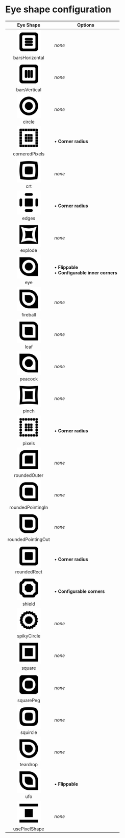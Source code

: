 # Eye shape configuration

|  Eye Shape  |  Options  |
|:-----------:|-----------|
| <a href="./images/barsHorizontal.png"><img src="./images/barsHorizontal.png" width="75" /></a><br/>barsHorizontal | _none_ |
| <a href="./images/barsVertical.png"><img src="./images/barsVertical.png" width="75" /></a><br/>barsVertical | _none_ |
| <a href="./images/circle.png"><img src="./images/circle.png" width="75" /></a><br/>circle | _none_ |
| <a href="./images/corneredPixels.png"><img src="./images/corneredPixels.png" width="75" /></a><br/>corneredPixels | • __Corner radius__<br/> |
| <a href="./images/crt.png"><img src="./images/crt.png" width="75" /></a><br/>crt | _none_ |
| <a href="./images/edges.png"><img src="./images/edges.png" width="75" /></a><br/>edges | • __Corner radius__<br/> |
| <a href="./images/explode.png"><img src="./images/explode.png" width="75" /></a><br/>explode | _none_ |
| <a href="./images/eye.png"><img src="./images/eye.png" width="75" /></a><br/>eye | • __Flippable__<br/>• __Configurable inner corners__<br/> |
| <a href="./images/fireball.png"><img src="./images/fireball.png" width="75" /></a><br/>fireball | _none_ |
| <a href="./images/leaf.png"><img src="./images/leaf.png" width="75" /></a><br/>leaf | _none_ |
| <a href="./images/peacock.png"><img src="./images/peacock.png" width="75" /></a><br/>peacock | _none_ |
| <a href="./images/pinch.png"><img src="./images/pinch.png" width="75" /></a><br/>pinch | _none_ |
| <a href="./images/pixels.png"><img src="./images/pixels.png" width="75" /></a><br/>pixels | • __Corner radius__<br/> |
| <a href="./images/roundedOuter.png"><img src="./images/roundedOuter.png" width="75" /></a><br/>roundedOuter | _none_ |
| <a href="./images/roundedPointingIn.png"><img src="./images/roundedPointingIn.png" width="75" /></a><br/>roundedPointingIn | _none_ |
| <a href="./images/roundedPointingOut.png"><img src="./images/roundedPointingOut.png" width="75" /></a><br/>roundedPointingOut | _none_ |
| <a href="./images/roundedRect.png"><img src="./images/roundedRect.png" width="75" /></a><br/>roundedRect | • __Corner radius__<br/> |
| <a href="./images/shield.png"><img src="./images/shield.png" width="75" /></a><br/>shield | • __Configurable corners__<br/> |
| <a href="./images/spikyCircle.png"><img src="./images/spikyCircle.png" width="75" /></a><br/>spikyCircle | _none_ |
| <a href="./images/square.png"><img src="./images/square.png" width="75" /></a><br/>square | _none_ |
| <a href="./images/squarePeg.png"><img src="./images/squarePeg.png" width="75" /></a><br/>squarePeg | _none_ |
| <a href="./images/squircle.png"><img src="./images/squircle.png" width="75" /></a><br/>squircle | _none_ |
| <a href="./images/teardrop.png"><img src="./images/teardrop.png" width="75" /></a><br/>teardrop | _none_ |
| <a href="./images/ufo.png"><img src="./images/ufo.png" width="75" /></a><br/>ufo | • __Flippable__<br/> |
| <a href="./images/usePixelShape.png"><img src="./images/usePixelShape.png" width="75" /></a><br/>usePixelShape | _none_ |
